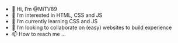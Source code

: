 - 👋 Hi, I’m @MiTV89
- 👀 I’m interested in HTML, CSS and JS
- 🌱 I’m currently learning CSS and JS
- 💞️ I’m looking to collaborate on (easy) websites to build experience 
- 📫 How to reach me ...

<!---
MiTV89/MiTV89 is a ✨ special ✨ repository because its `README.md` (this file) appears on your GitHub profile.
You can click the Preview link to take a look at your changes.
--->
